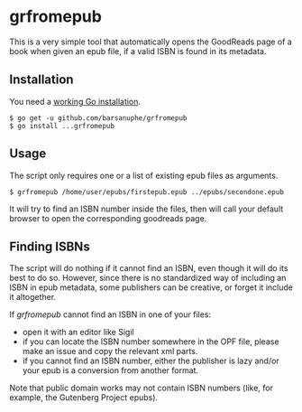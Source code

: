 # grfromepub

This is a very simple tool that automatically opens the GoodReads page of a book
when given an epub file, if a valid ISBN is found in its metadata. 

## Installation

You need a [working Go installation](https://golang.org/doc/install).

    $ go get -u github.com/barsanuphe/grfromepub
    $ go install ...grfromepub

## Usage

The script only requires one or a list of existing epub files as arguments.

    $ grfromepub /home/user/epubs/firstepub.epub ../epubs/secondone.epub

It will try to find an ISBN number inside the files, then will call your default
browser to open the corresponding goodreads page.

## Finding ISBNs

The script will do nothing if it cannot find an ISBN, even though it will 
do its best to do so. 
However, since there is no standardized way of including an ISBN in epub 
metadata, some publishers can be creative, or forget it include it altogether.

If *grfromepub* cannot find an ISBN in one of your files:
- open it with an editor like Sigil
- if you can locate the ISBN number somewhere in the OPF file, please make an
issue and copy the relevant xml parts.
- if you cannot find an ISBN number, either the publisher is lazy and/or your
epub is a conversion from another format.

Note that public domain works may not contain ISBN numbers (like, for example,
the Gutenberg Project epubs).
